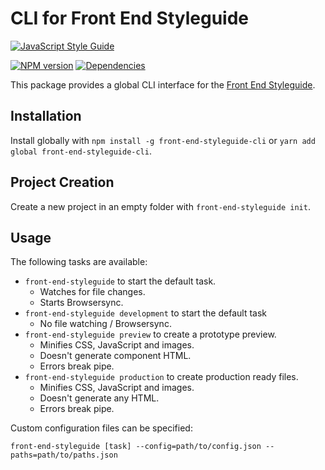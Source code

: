 # CLI for Front End Styleguide

[![JavaScript Style Guide][standard-image]][standard-url]

[![NPM version][npm-image]][npm-url]
[![Dependencies][dependencies-image]][npm-url]

This package provides a global CLI interface for the [Front End Styleguide](https://github.com/mvsde/styleguide).


## Installation

Install globally with `npm install -g front-end-styleguide-cli` or `yarn add global front-end-styleguide-cli`.


## Project Creation

Create a new project in an empty folder with `front-end-styleguide init`.


## Usage

The following tasks are available:
* `front-end-styleguide` to start the default task.
  * Watches for file changes.
  * Starts Browsersync.
* `front-end-styleguide development` to start the default task
  * No file watching / Browsersync.
* `front-end-styleguide preview` to create a prototype preview.
  * Minifies CSS, JavaScript and images.
  * Doesn't generate component HTML.
  * Errors break pipe.
* `front-end-styleguide production` to create production ready files.
  * Minifies CSS, JavaScript and images.
  * Doesn't generate any HTML.
  * Errors break pipe.

Custom configuration files can be specified:

`front-end-styleguide [task] --config=path/to/config.json --paths=path/to/paths.json`


[standard-image]: https://cdn.rawgit.com/feross/standard/master/badge.svg
[standard-url]: https://github.com/feross/standard

[npm-image]: https://img.shields.io/npm/v/front-end-styleguide-cli.svg?style=flat-square
[npm-url]: https://www.npmjs.com/package/front-end-styleguide-cli

[dependencies-image]: https://img.shields.io/david/mvsde/styleguide-cli.svg?style=flat-square
